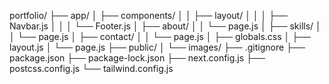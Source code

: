 portfolio/
├── app/
│   ├── components/
│   │   ├── layout/
│   │   │   ├── Navbar.js
│   │   │   └── Footer.js
│   ├── about/
│   │   └── page.js
│   ├── skills/
│   │   └── page.js
│   ├── contact/
│   │   └── page.js
│   ├── globals.css
│   ├── layout.js
│   └── page.js
├── public/
│   └── images/
├── .gitignore
├── package.json
├── package-lock.json
├── next.config.js
├── postcss.config.js
└── tailwind.config.js